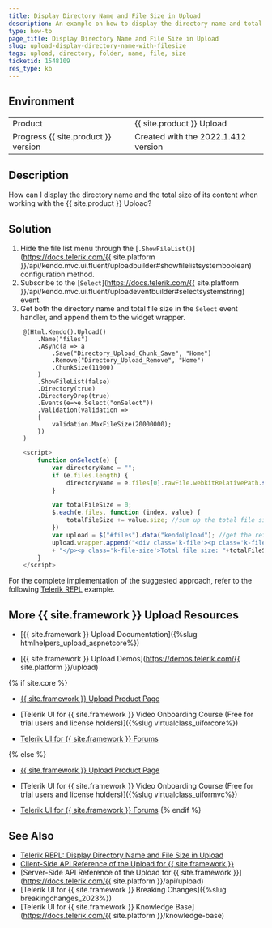 ```yaml
---
title: Display Directory Name and File Size in Upload
description: An example on how to display the directory name and total file size for the {{ site.product }} Upload.
type: how-to
page_title: Display Directory Name and File Size in Upload
slug: upload-display-directory-name-with-filesize
tags: upload, directory, folder, name, file, size
ticketid: 1548109
res_type: kb
---
```


## Environment

<table>
 <tr>
  <td>Product</td>
  <td>{{ site.product }} Upload</td>
 </tr>
 <tr>
  <td>Progress {{ site.product }} version</td>
  <td>Created with the 2022.1.412 version</td>
 </tr>
</table>

## Description

How can I display the directory name and the total size of its content when working with the {{ site.product }} Upload?

## Solution

1. Hide the file list menu through the [`.ShowFileList()`](https://docs.telerik.com/{{ site.platform }}/api/kendo.mvc.ui.fluent/uploadbuilder#showfilelistsystemboolean) configuration method.
1. Subscribe to the [`Select`](https://docs.telerik.com/{{ site.platform }}/api/kendo.mvc.ui.fluent/uploadeventbuilder#selectsystemstring) event.
1. Get both the directory name and total file size in the `Select` event handler, and append them to the widget wrapper.

```Index.cshtml
    @(Html.Kendo().Upload()
        .Name("files")
        .Async(a => a
            .Save("Directory_Upload_Chunk_Save", "Home")
            .Remove("Directory_Upload_Remove", "Home")
            .ChunkSize(11000)
        )
        .ShowFileList(false)
        .Directory(true)
        .DirectoryDrop(true)
        .Events(e=>e.Select("onSelect"))
        .Validation(validation =>
        {
            validation.MaxFileSize(20000000);
        })
    )
```
```Script.js
    <script>
        function onSelect(e) {
            var directoryName = "";
            if (e.files.length) {
                directoryName = e.files[0].rawFile.webkitRelativePath.split("/")[0]; //get the directory name
            }

            var totalFileSize = 0;
            $.each(e.files, function (index, value) {
                totalFileSize += value.size; //sum up the total file size
            })
            var upload = $("#files").data("kendoUpload"); //get the reference of the upload component
            upload.wrapper.append("<div class='k-file'><p class='k-file-name'>Uploaded directory: " + directoryName
            + "</p><p class='k-file-size'>Total file size: "+totalFileSize+" KB</p></div>"); //append the custom content
        }
    </script>
```

For the complete implementation of the suggested approach, refer to the following [Telerik REPL](https://netcorerepl.telerik.com/mwEPueFY11892ccr56) example.

## More {{ site.framework }} Upload Resources

* [{{ site.framework }} Upload Documentation]({%slug htmlhelpers_upload_aspnetcore%})

* [{{ site.framework }} Upload Demos](https://demos.telerik.com/{{ site.platform }}/upload)

{% if site.core %}
* [{{ site.framework }} Upload Product Page](https://www.telerik.com/aspnet-core-ui/upload)

* [Telerik UI for {{ site.framework }} Video Onboarding Course (Free for trial users and license holders)]({%slug virtualclass_uiforcore%})

* [Telerik UI for {{ site.framework }} Forums](https://www.telerik.com/forums/aspnet-core-ui)

{% else %}
* [{{ site.framework }} Upload Product Page](https://www.telerik.com/aspnet-mvc/upload)

* [Telerik UI for {{ site.framework }} Video Onboarding Course (Free for trial users and license holders)]({%slug virtualclass_uiformvc%})

* [Telerik UI for {{ site.framework }} Forums](https://www.telerik.com/forums/aspnet-mvc)
{% endif %}

## See Also

* [Telerik REPL: Display Directory Name and File Size in Upload](https://netcorerepl.telerik.com/mwEPueFY11892ccr56)
* [Client-Side API Reference of the Upload for {{ site.framework }}](https://docs.telerik.com/kendo-ui/api/javascript/ui/upload)
* [Server-Side API Reference of the Upload for {{ site.framework }}](https://docs.telerik.com/{{ site.platform }}/api/upload)
* [Telerik UI for {{ site.framework }} Breaking Changes]({%slug breakingchanges_2023%})
* [Telerik UI for {{ site.framework }} Knowledge Base](https://docs.telerik.com/{{ site.platform }}/knowledge-base)
